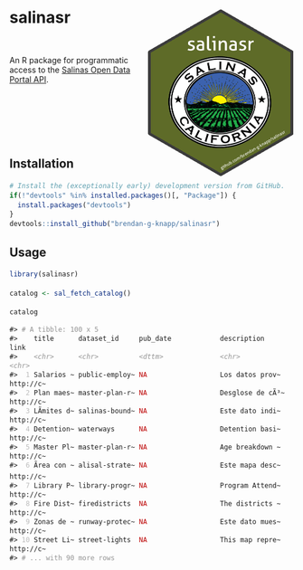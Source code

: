 
<!-- README.Rmd generates README.md. -->
salinasr <img src="man/figures/logo.png" align="right" height="300px" width="260px" />
======================================================================================

<br>

An R package for programmatic access to the [Salinas Open Data Portal API](https://cityofsalinas.opendatasoft.com).

<br><br><br><br><br>

Installation
------------

``` r
# Install the (exceptionally early) development version from GitHub.
if(!"devtools" %in% installed.packages()[, "Package"]) {
  install.packages("devtools")
}
devtools::install_github("brendan-g-knapp/salinasr")
```

Usage
-----

``` r
library(salinasr)

catalog <- sal_fetch_catalog()

catalog
```

<pre class="r-output"><code>#&gt; <span style='color: #949494;'># A tibble: 100 x 5</span><span>
#&gt;    title      dataset_id     pub_date            description     link     
#&gt;    </span><span style='color: #949494;font-style: italic;'>&lt;chr&gt;</span><span>      </span><span style='color: #949494;font-style: italic;'>&lt;chr&gt;</span><span>          </span><span style='color: #949494;font-style: italic;'>&lt;dttm&gt;</span><span>              </span><span style='color: #949494;font-style: italic;'>&lt;chr&gt;</span><span>           </span><span style='color: #949494;font-style: italic;'>&lt;chr&gt;</span><span>    
#&gt; </span><span style='color: #BCBCBC;'> 1</span><span> Salarios ~ public-employ~ </span><span style='color: #BB0000;'>NA</span><span>                  Los datos prov~ http://c~
#&gt; </span><span style='color: #BCBCBC;'> 2</span><span> Plan maes~ master-plan-r~ </span><span style='color: #BB0000;'>NA</span><span>                  Desglose de cÃ³~ http://c~
#&gt; </span><span style='color: #BCBCBC;'> 3</span><span> LÃ­mites d~ salinas-bound~ </span><span style='color: #BB0000;'>NA</span><span>                  Este dato indi~ http://c~
#&gt; </span><span style='color: #BCBCBC;'> 4</span><span> Detention~ waterways      </span><span style='color: #BB0000;'>NA</span><span>                  Detention basi~ http://c~
#&gt; </span><span style='color: #BCBCBC;'> 5</span><span> Master Pl~ master-plan-r~ </span><span style='color: #BB0000;'>NA</span><span>                  Age breakdown ~ http://c~
#&gt; </span><span style='color: #BCBCBC;'> 6</span><span> Ãrea con ~ alisal-strate~ </span><span style='color: #BB0000;'>NA</span><span>                  Este mapa desc~ http://c~
#&gt; </span><span style='color: #BCBCBC;'> 7</span><span> Library P~ library-progr~ </span><span style='color: #BB0000;'>NA</span><span>                  Program Attend~ http://c~
#&gt; </span><span style='color: #BCBCBC;'> 8</span><span> Fire Dist~ firedistricts  </span><span style='color: #BB0000;'>NA</span><span>                  The districts ~ http://c~
#&gt; </span><span style='color: #BCBCBC;'> 9</span><span> Zonas de ~ runway-protec~ </span><span style='color: #BB0000;'>NA</span><span>                  Este dato mues~ http://c~
#&gt; </span><span style='color: #BCBCBC;'>10</span><span> Street Li~ street-lights  </span><span style='color: #BB0000;'>NA</span><span>                  This map repre~ http://c~
#&gt; </span><span style='color: #949494;'># ... with 90 more rows</span><span>
</span></code></pre>
